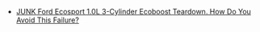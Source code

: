 - [JUNK Ford Ecosport 1.0L 3-Cylinder Ecoboost Teardown. How Do You Avoid This Failure?](https://youtu.be/0yx1-50iqnA)
